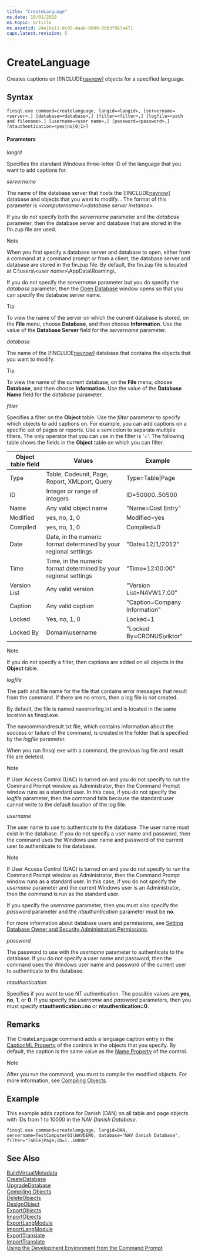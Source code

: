 ```yaml
---
title: "CreateLanguage"
ms.date: 10/01/2018
ms.topic: article
ms.assetid: 24e1ba11-dc05-4aab-8609-8bb3f963a471
caps.latest.revision: 5
---
```

# CreateLanguage
Creates captions on [!INCLUDE[navnow](includes/navnow_md.md)] objects for a specified language.  
  
## Syntax  
  
```  
finsql.exe command=createlanguage, langid=<langid>, [servername=<server>,] [database=<database>,] [filter=<filter>,] [logfile=<path and filename>,] [username=<user name>,] [password=<password>,] [ntauthentication=<yes|no|0|1>]  
```  
  
#### Parameters  
 *langid*  
  
 Specifies the standard Windows three-letter ID of the language that you want to add captions for.  
  
 *servername*  
  
 The name of the database server that hosts the [!INCLUDE[navnow](includes/navnow_md.md)] database and objects that you want to modify. . The format of this parameter is \<*computername*>\\\<*database server instance*>.  
  
 If you do not specify both the *servername* parameter and the *database* parameter, then the database server and database that are stored in the fin.zup file are used.  
  
> [!NOTE]  
>  When you first specify a database server and database to open, either from a command at a command prompt or from a client, the database server and database are stored in the fin.zup file. By default, the fin.zup file is located at C:\\users\\\<*user name*>\\AppData\\Roaming\\.  
  
 If you do not specify the *servername* parameter but you do specify the *database* parameter, then the [Open Database](uiref/-$-S_2335-Open-Database-$-.md) window opens so that you can specify the database server name.  
  
> [!TIP]  
>  To view the name of the server on which the current database is stored, on the **File** menu, choose **Database**, and then choose **Information**. Use the value of the **Database Server** field for the *servername* parameter.  
  
 *database*  
  
 The name of the [!INCLUDE[navnow](includes/navnow_md.md)] database that contains the objects that you want to modify.  
  
> [!TIP]  
>  To view the name of the current database, on the **File** menu, choose **Database**, and then choose **Information**. Use the value of the **Database Name** field for the *database* parameter.  
  
 *filter*  
  
 Specifies a filter on the **Object** table. Use the *filter* parameter to specify which objects to add captions on. For example, you can add captions on a specific set of pages or reports. Use a semicolon to separate multiple filters. The only operator that you can use in the filter is '='. The following table shows the fields in the **Object** table on which you can filter.  
  
|Object table field|Values|Example|  
|------------------------|------------|-------------|  
|Type|Table, Codeunit, Page, Report, XMLport, Query|Type=Table&#124;Page|  
|ID|Integer or range of integers|ID=50000..50500|  
|Name|Any valid object name|"Name=Cost Entry"|  
|Modified|yes, no, 1, 0|Modified=yes|  
|Compiled|yes, no, 1, 0|Compiled=0|  
|Date|Date, in the numeric format determined by your regional settings|"Date=12/1/2012"|  
|Time|Time, in the numeric format determined by your regional settings|"Time=12:00:00"|  
|Version List|Any valid version|"Version List=NAVW17.00"|  
|Caption|Any valid caption|"Caption=Company Information"|  
|Locked|Yes, no, 1, 0|Locked=1|  
|Locked By|Domain\\username|"Locked By=CRONUS\\viktor"|  
  
> [!NOTE]  
>  If you do not specify a filter, then captions are added on all objects in the **Object** table.  
  
 *logfile*  
  
 The path and file name for the file that contains error messages that result from the command. If there are no errors, then a log file is not created.  
  
 By default, the file is named naverrorlog.txt and is located in the same location as finsql.exe.  
  
 The navcommandresult.txt file, which contains information about the success or failure of the command, is created in the folder that is specified by the *logfile* parameter.  
  
 When you run finsql.exe with a command, the previous log file and result file are deleted.  
  
> [!NOTE]  
>  If User Access Control \(UAC\) is turned on and you do not specify to run the Command Prompt window as Administrator, then the Command Prompt window runs as a standard user. In this case, if you do not specify the *logfile* parameter, then the command fails because the standard user cannot write to the default location of the log file.  
  
 *username*  
  
 The user name to use to authenticate to the database. The user name must exist in the database. If you do not specify a user name and password, then the command uses the Windows user name and password of the current user to authenticate to the database.  
  
> [!NOTE]  
>  If User Access Control \(UAC\) is turned on and you do not specify to run the Command Prompt window as Administrator, then the Command Prompt window runs as a standard user. In this case, if you do not specify the *username* parameter and the current Windows user is an Administrator, then the command is run as the standard user.  
  
 If you specify the *username* parameter, then you must also specify the *password* parameter and the *ntauthentication* parameter must be **no**.  
  
 For more information about database users and permissions, see [Setting Database Owner and Security Administration Permissions](Setting-Database-Owner-and-Security-Administration-Permissions.md).  
  
 *password*  
  
 The password to use with the *username* parameter to authenticate to the database. If you do not specify a user name and password, then the command uses the Windows user name and password of the current user to authenticate to the database.  
  
 *ntauthentication*  
  
 Specifies if you want to use NT authentication. The possible values are **yes**, **no**, **1**, or **0**. If you specify the *username* and *password* parameters, then you must specify **ntauthentication=no** or **ntauthentication=0**.  
  
## Remarks  
 The CreateLanguage command adds a language caption entry in the [CaptionML Property](CaptionML-Property.md) of the controls in the objects that you specify. By default, the caption is the same value as the [Name Property](Name-Property.md) of the control.  
  
> [!NOTE]  
>  After you run the command, you must to compile the modified objects. For more information, see [Compiling Objects](Compiling-Objects.md).  
  
## Example  
 This example adds captions for Danish \(DAN\) on all table and page objects with IDs from 1 to 10000 in the *NAV Danish Database*.  
  
```  
finsql.exe command=createlanguage, langid=DAN, servername=TestComputer01\NAVDEMO, database="NAV Danish Database", filter="Table|Page;ID=1..10000"  
```  
  
## See Also  
 [BuildVirtualMetadata](BuildVirtualMetadata.md)   
 [CreateDatabase](CreateDatabase.md)   
 [UpgradeDatabase](UpgradeDatabase.md)   
 [Compiling Objects](Compiling-Objects.md)   
 [DeleteObjects](DeleteObjects.md)   
 [DesignObject](DesignObject.md)   
 [ExportObjects](ExportObjects.md)   
 [ImportObjects](ImportObjects.md)   
 [ExportLangModule](ExportLangModule.md)   
 [ImportLangModule](ImportLangModule.md)   
 [ExportTranslate](ExportTranslate.md)   
 [ImportTranslate](ImportTranslate.md)   
 [Using the Development Environment from the Command Prompt](Using-the-Development-Environment-from-the-Command-Prompt.md)
